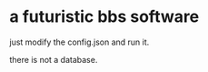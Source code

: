 a futuristic bbs software
=========================
just modify the config.json and run it.

there is not a database.
